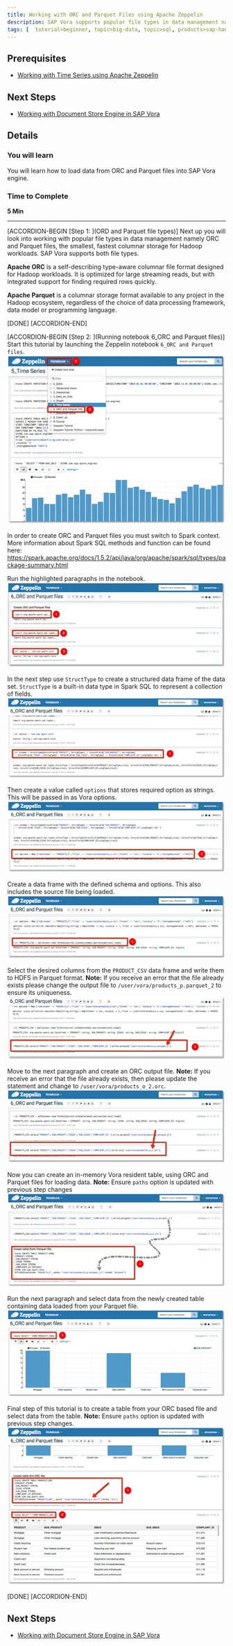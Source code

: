 ```yaml
---
title: Working with ORC and Parquet Files using Apache Zeppelin
description: SAP Vora supports popular file types in data management namely ORC and Parquet files
tags: [  tutorial>beginner, topic>big-data, topic>sql, products>sap-hana-vora ]
---
```


## Prerequisites  
 - [Working with Time Series using Apache Zeppelin](http://www.sap.com/developer/tutorials/vora-cal-zeppelin5.html)


## Next Steps
 - [Working with Document Store Engine in SAP Vora](http://www.sap.com/developer/tutorials/vora-cal-zeppelin7.html)

## Details
### You will learn  
You will learn how to load data from ORC and Parquet files into SAP Vora engine.

### Time to Complete
**5 Min**

---

[ACCORDION-BEGIN [Step 1: ](ORD and Parquet file types)]
Next up you will look into working with popular file types in data management namely ORC and Parquet files, the smallest, fastest columnar storage for Hadoop workloads. SAP Vora supports both file types.

**Apache ORC** is a self-describing type-aware columnar file format designed for Hadoop workloads. It is optimized for large streaming reads, but with integrated support for finding required rows quickly.

**Apache Parquet** is a columnar storage format available to any project in the Hadoop ecosystem, regardless of the choice of data processing framework, data model or programming language.

[DONE]
[ACCORDION-END]

[ACCORDION-BEGIN [Step 2: ](Running notebook 6_ORC and Parquet files)]
Start this tutorial by launching the Zeppelin notebook `6_ORC and Parquet files`.
![Open Notebook](zep6_01.jpg)

In order to create ORC and Parquet files you must switch to Spark context. More information about Spark SQL methods and function can be found here:
https://spark.apache.org/docs/1.5.2/api/java/org/apache/spark/sql/types/package-summary.html

Run the highlighted paragraphs in the notebook.
![Create files](zep6_02.jpg)

In the next step use `StructType` to create a structured data frame of the data set. `StructType` is a built-in data type in Spark SQL to represent a collection of fields.
![StructType](zep6_03.jpg)

Then create a value called `options` that stores required option as strings. This will be passed in as Vora options.
![Vora options](zep6_04.jpg)

Create a data frame with the defined schema and options. This also includes the source file being loaded.
![Create a data frame](zep6_05.jpg)

Select the desired columns from the `PRODUCT_CSV` data frame and write them to HDFS in Parquet format. **Note:** If you receive an error that the file already exists please change the output file to `/user/vora/products_p.parquet_2` to ensure its uniqueness.
![Write to Parquet](zep6_06.jpg)

Move to the next paragraph and create an ORC output file. **Note:** If you receive an error that the file already exists, then please update the statement and change to `/user/vora/products_o_2.orc`.
![Write to ORC](zep6_07.jpg)

Now you can create an in-memory Vora resident table, using ORC and Parquet files for loading data. **Note:** Ensure `paths` option is updated with previous step changes
![Create tables](zep6_08.jpg)

Run the next paragraph and select data from the newly created table containing data loaded from your Parquet file.
![Select from table - Parquet](zep6_09.jpg)

Final step of this tutorial is to create a table from your ORC based file and select data from the table. **Note:** Ensure `paths` option is updated with previous step changes.
![Select from table - ORC](zep6_10.jpg)

[DONE]
[ACCORDION-END]


## Next Steps
 - [Working with Document Store Engine in SAP Vora](http://www.sap.com/developer/tutorials/vora-cal-zeppelin7.html)

